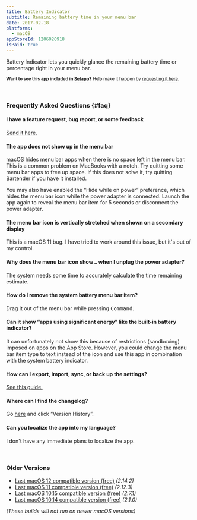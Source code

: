 ```yaml
---
title: Battery Indicator
subtitle: Remaining battery time in your menu bar
date: 2017-02-18
platforms:
  - macOS
appStoreId: 1206020918
isPaid: true
---
```


Battery Indicator lets you quickly glance the remaining battery time or percentage right in your menu bar.

<sup>**Want to see this app included in [Setapp](https://setapp.com)?** Help make it happen by [requesting it here](https://www.facebook.com/groups/setapp/posts/1849644978569967/).</sup>

<br>

### Frequently Asked Questions {#faq}

#### I have a feature request, bug report, or some feedback

[Send it here.](https://sindresorhus.com/feedback?product=Battery%20Indicator&referrer=Website-FAQ)

#### The app does not show up in the menu bar

macOS hides menu bar apps when there is no space left in the menu bar. This is a common problem on MacBooks with a notch. Try quitting some menu bar apps to free up space. If this does not solve it, try quitting Bartender if you have it installed.

You may also have enabled the “Hide while on power” preference, which hides the menu bar icon while the power adapter is connected. Launch the app again to reveal the menu bar item for 5 seconds or disconnect the power adapter.

#### The menu bar icon is vertically stretched when shown on a secondary display

This is a macOS 11 bug. I have tried to work around this issue, but it's out of my control.

#### Why does the menu bar icon show `…` when I unplug the power adapter?

The system needs some time to accurately calculate the time remaining estimate.

#### How do I remove the system battery menu bar item?

Drag it out of the menu bar while pressing <kbd>Command</kbd>.

#### Can it show “apps using significant energy” like the built-in battery indicator?

It can unfortunately not show this because of restrictions (sandboxing) imposed on apps on the App Store. However, you could change the menu bar item type to text instead of the icon and use this app in combination with the system battery indicator.

#### How can I export, import, sync, or back up the settings?

[See this guide.](https://github.com/sindresorhus/guides/blob/main/backup-app-settings.md)

#### Where can I find the changelog?

Go [here](https://apps.apple.com/app/id1206020918) and click “Version History”.

#### Can you localize the app into my language?

I don't have any immediate plans to localize the app.

<br>

### Older Versions

- [Last macOS 12 compatible version (free)](https://github.com/sindresorhus/meta/files/10759031/Battery.Indicator.2.14.2.-.macOS.12.zip) *(2.14.2)*
- [Last macOS 11 compatible version (free)](https://github.com/sindresorhus/meta/files/8759816/Battery.Indicator.2.12.3.-.macOS.11.zip) *(2.12.3)*
- [Last macOS 10.15 compatible version (free)](https://github.com/sindresorhus/meta/files/6565005/Battery.Indicator.2.7.1.-.macOS.10.15.zip) *(2.7.1)*
- [Last macOS 10.14 compatible version (free)](https://github.com/sindresorhus/meta/files/4127047/Battery-Indicator-2.1.0-Mojave.zip) *(2.1.0)*

*(These builds will not run on newer macOS versions)*
